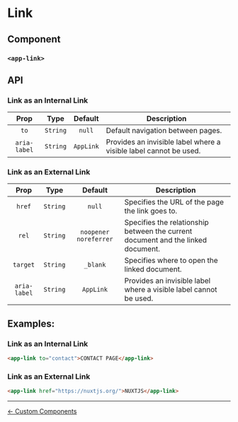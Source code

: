 # Link

## Component

### `<app-link>`

## API

### Link as an Internal Link

|     Prop     |   Type   |  Default  | Description                                                       |
| :----------: | :------: | :-------: | ----------------------------------------------------------------- |
|     `to`     | `String` |  `null`   | Default navigation between pages.                                 |
| `aria-label` | `String` | `AppLink` | Provides an invisible label where a visible label cannot be used. |

### Link as an External Link

|     Prop     |   Type   |        Default        | Description                                                                      |
| :----------: | :------: | :-------------------: | -------------------------------------------------------------------------------- |
|    `href`    | `String` |        `null`         | Specifies the URL of the page the link goes to.                                  |
|    `rel`     | `String` | `noopener noreferrer` | Specifies the relationship between the current document and the linked document. |
|   `target`   | `String` |       `_blank`        | Specifies where to open the linked document.                                     |
| `aria-label` | `String` |       `AppLink`       | Provides an invisible label where a visible label cannot be used.                |

## Examples:

### Link as an Internal Link

```html
<app-link to="contact">CONTACT PAGE</app-link>
```

### Link as an External Link

```html
<app-link href="https://nuxtjs.org/">NUXTJS</app-link>
```

---

[← Custom Components](../README.md)
